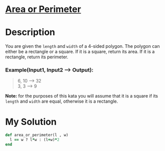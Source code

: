 # [Area or Perimeter](https://www.codewars.com/kata/5ab6538b379d20ad880000ab)

# Description
You are given the <code>length</code> and <code>width</code> of a 4-sided polygon. The polygon can either be a rectangle
or a square.
If it is a square, return its area. If it is a rectangle, return its perimeter.

### Example(Input1, Input2 --> Output):

>6, 10 --> 32\
3, 3 --> 9

**Note:** for the purposes of this kata you will assume that it is a square if its <code>length</code> and 
<code>width</code> are equal, otherwise it is a rectangle.

# My Solution

```ruby
def area_or_perimeter(l , w)
  l == w ? l*w : (l+w)*2
end
```
